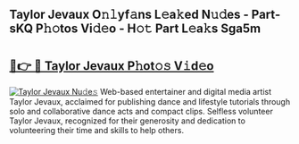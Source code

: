 ## Taylor Jevaux O𝚗𝚕yf𝚊ns L𝚎a𝚔ed N𝚞𝚍es - Part-sKQ P𝚑𝚘tos Vi𝚍𝚎o - H𝚘𝚝 Part L𝚎a𝚔s Sga5m

# <h2><a href="http://kf8e4kk.oniu.top/?m=Taylor+Jevaux">🔗👉 🔴 Taylor Jevaux P𝚑ot𝚘𝚜 V𝚒d𝚎o</a></h2>

[![Taylor Jevaux Nu𝚍e𝚜](https://i.imgur.com/0qMVB7G.gif)](http://kf8e4kk.oniu.top/?m=Taylor+Jevaux)
Web-based entertainer and digital media artist Taylor Jevaux, acclaimed for publishing dance and lifestyle tutorials through solo and collaborative dance acts and compact clips. Selfless volunteer Taylor Jevaux, recognized for their generosity and dedication to volunteering their time and skills to help others.  

